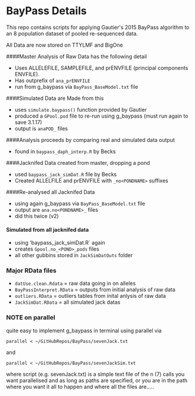 # BayPass Details

This repo contains scripts for applying Gautier's 2015 BayPass algorithm to an 8 population dataset of pooled re-sequenced data.

All Data are now stored on TTYLMF and BigOne

####Master Analysis of Raw Data has the following detail

* Uses ALLELEFILE, SAMPLEFILE, and prENVFILE (principal components ENVFILE).
* Has outprefix of `ana_prENVFILE`
* run from g_baypass via `BayPass_BaseModel.txt` file

####Simulated Data are Made from this

* uses `simulate.baypass()` function provided by Gautier
* produced a `GPool.pod` file to re-run using g_baypass (must run again to save 3.1.17)
* output is `anaPOD_`  files

####Analysis proceeds by comparing real and simulated data output

* found in `baypass_daph_interp.R` by Becks

####Jacknifed Data created from master, dropping a pond

* used `baypass_jack_simDat.R` file by Becks
* Created ALLELFILE and prENVFILE with `_no<PONDNAME>` suffixes


####Re-analysed all Jacknifed Data

* using again g_baypass via `BayPass_BaseModel.txt` file
* output are `ana.no<PONDNAME>_` files
* did this twice (v2)

#### Simulated from all jacknifed data

* using 'baypass_jack_simDat.R` again
* creates `Gpool.no_<POND>_pods` files
* all other gubbins stored in `JackSimDatOuts` folder

### Major RData files

* `datUse.clean.Rdata` = raw data going in on alleles
* `BayPassInterpret.RData` = outputs from initial analysis of raw data
* `outliers.RData` = outliers tables from inital anlysis of raw data
* `JackSimDat.RData` = all simulated jack datas

### NOTE on parallel

quite easy to implement g_baypass in terminal using parallel via

`parallel < ~/GitHubRepos/BayPass/sevenJack.txt`

and

`parallel < ~/GitHubRepos/BayPass/sevenJackSim.txt`

where script (e.g. sevenJack.txt) is a simple text file of the n (7) calls you want parallelised and as long as paths are specified, or you are in the path where you want it all to happen and where all the files are.....

